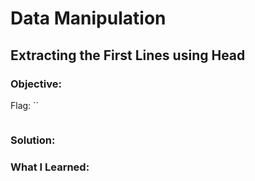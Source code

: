 # Data Manipulation
## Extracting the First Lines using Head

### Objective: 

Flag: ``

```

```

### Solution:

### What I Learned: 